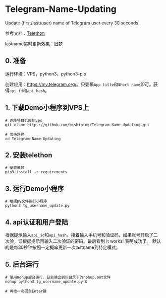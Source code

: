 # Telegram-Name-Updating

Update (first/last/user) name of Telegram user every 30 seconds. 

参考文档：<a href="https://telethon.readthedocs.io/en/stable/">Telethon</a>

lastname实时更新效果：<a href="https://t.me/JiuMeng">旧梦</a>

## 0. 准备

运行环境：VPS，python3，python3-pip

创建应用：<a href="https://my.telegram.org/">https://my.telegram.org/</a>。只要填`App title`和`Short name`即可。获得`api_id`和`api_hash`。

## 1. 下载Demo小程序到VPS上
    
    # 克隆项目仓库到vps
    git clone https://github.com/bishiping/Telegram-Name-Updating.git
    
    # 切换路径
    cd Telegram-Name-Updating

## 2. 安装telethon

    # 安装依赖
    pip3 install -r requirements

## 3. 运行Demo小程序
    
    # 根据py文件运行小程序
    python3 tg_username_update.py
    
## 4. api认证和用户登陆

根据提示输入`api_id`和`api_hash`。接着输入手机号和验证码，如果账号开启了二次验，证根据提示再输入二次验证的密码。最后看到 It works! 表明成功了。 默认的是每30秒钟按照一定概率更新一次lastname到特定模式。

## 5. 后台运行
    
    # 使用nohup后台运行，日志输出到同目录下的nohup.out文件
    nohup python3 tg_username_update.py &
    
    # 再按一次回车Enter键
